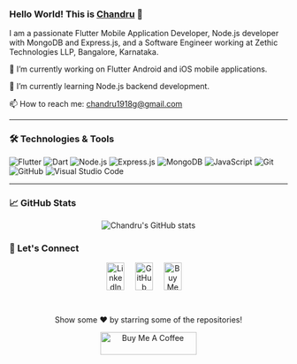 <!--
**chandru19g/chandru19g** is a ✨ _special_ ✨ repository because its `README.md` (this file) appears on your GitHub profile.

Here are some ideas to get you started:

- 🔭 I’m currently working on ...
- 🌱 I’m currently learning ...
- 👯 I’m looking to collaborate on ...
- 🤔 I’m looking for help with ...
- 💬 Ask me about ...
- 📫 How to reach me: ...
- 😄 Pronouns: ...
- ⚡ Fun fact: ...


---

### 🚀 Projects

- **[QR Code Generator](https://github.com/chandru19g/qr-code-generator):** A dynamic QR code generator with customizable options.
- **[Portfolio Website](https://github.com/chandru19g/portfolio-website):** My personal portfolio showcasing my skills and projects.
- **[Chat Application](https://github.com/chandru19g/chat-application):** A real-time chat application built with Flutter and Node.js.

---

### 📚 Blog Posts

- **[Getting Started with Flutter](https://chandruportfolio.netlify.app/blog/getting-started-with-flutter):** A beginner's guide to Flutter development.
- **[Building REST APIs with Node.js and Express](https://chandruportfolio.netlify.app/blog/building-rest-apis-with-nodejs):** Step-by-step tutorial on creating RESTful APIs.
- **[Understanding State Management in Flutter](https://chandruportfolio.netlify.app/blog/understanding-state-management-in-flutter):** A deep dive into state management techniques in Flutter.

---

-->

### Hello World! This is [Chandru](https://chandruportfolio.netlify.app/) 👋 

I am a passionate Flutter Mobile Application Developer, Node.js developer with MongoDB and Express.js, and a Software Engineer working at Zethic Technologies LLP, Bangalore, Karnataka.

🔭 I’m currently working on Flutter Android and iOS mobile applications.

🌱 I’m currently learning Node.js backend development.

📫 How to reach me: chandru1918g@gmail.com

---

### 🛠️ Technologies & Tools

![Flutter](https://img.shields.io/badge/Flutter-02569B?style=for-the-badge&logo=flutter&logoColor=white)
![Dart](https://img.shields.io/badge/Dart-0175C2?style=for-the-badge&logo=dart&logoColor=white)
![Node.js](https://img.shields.io/badge/Node.js-339933?style=for-the-badge&logo=nodedotjs&logoColor=white)
![Express.js](https://img.shields.io/badge/Express.js-000000?style=for-the-badge&logo=express&logoColor=white)
![MongoDB](https://img.shields.io/badge/MongoDB-4EA94B?style=for-the-badge&logo=mongodb&logoColor=white)
![JavaScript](https://img.shields.io/badge/JavaScript-F7DF1E?style=for-the-badge&logo=javascript&logoColor=black)
![Git](https://img.shields.io/badge/Git-F05032?style=for-the-badge&logo=git&logoColor=white)
![GitHub](https://img.shields.io/badge/GitHub-181717?style=for-the-badge&logo=github&logoColor=white)
![Visual Studio Code](https://img.shields.io/badge/VS%20Code-007ACC?style=for-the-badge&logo=visual%20studio%20code&logoColor=white)

---

### 📈 GitHub Stats

<p align="center">
  <img src="https://github-readme-stats.vercel.app/api?username=chandru19g&show_icons=true&theme=radical" alt="Chandru's GitHub stats" />
</p>

### 💬 Let's Connect

<p align="center">
  <a href="https://www.linkedin.com/in/chandru-g-156a831b1/" style="text-decoration: none;">
    <img align="center" alt="LinkedIn" width="32px" height="50px" src="https://img.shields.io/badge/linkedin-%230077B5.svg?style=for-the-badge&logo=linkedin&logoColor=white" />
  </a>&nbsp;&nbsp;&nbsp;

  <a href="https://github.com/chandru19g" style="text-decoration: none;">
    <img align="center" alt="GitHub" width="32px" height="50px" src="https://img.shields.io/badge/github-%23181717.svg?style=for-the-badge&logo=github&logoColor=white" />
  </a> &nbsp;&nbsp;&nbsp;

  <a href="https://www.buymeacoffee.com/chandru19g" style="text-decoration: none;">
    <img align="center" alt="Buy Me a Coffee" width="32px" height="50px" src="https://img.shields.io/badge/buy%20me%20a%20coffee-%23FFDD00.svg?style=for-the-badge&logo=buy-me-a-coffee&logoColor=black" />
  </a> &nbsp;&nbsp;&nbsp;
</p>

<br>

<p align="center">Show some ❤️ by starring some of the repositories!</p>
<p align="center">
  <a href="https://www.buymeacoffee.com/chandru19g" target="_blank">
    <img src="https://cdn.buymeacoffee.com/buttons/default-orange.png" alt="Buy Me A Coffee" height="41" width="174">
  </a>
</p>

